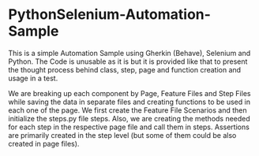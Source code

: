 # PythonSelenium-Automation-Sample

This is a simple Automation Sample using Gherkin (Behave), Selenium and Python. The Code is unusable as it is but it is provided like that to present the thought process behind class, step, page and function creation and usage in a test.

We are breaking up each component by Page, Feature Files and Step Files while saving the data in separate files and creating functions to be used in each one of the page. We first create the Feature File Scenarios and then initialize the steps.py file steps. 
Also, we are creating the methods needed for each step in the respective page file and call them in steps. Assertions are primarily created in the step level (but some of them could be also created in page files).
